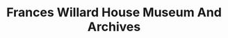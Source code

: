---
layout: repo
title: "Frances Willard House Museum And Archives"
id: 15867
permalink: repos/15867/
---